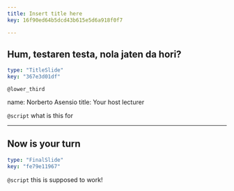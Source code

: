 ```yaml
---
title: Insert title here
key: 16f90ed64b5dcd43b615e5d6a918f0f7

---
```

## Hum, testaren testa, nola jaten da hori?

```yaml
type: "TitleSlide"
key: "367e3d01df"
```

`@lower_third`

name: Norberto Asensio
title: Your host lecturer


`@script`
what is this for


---
## Now is your turn

```yaml
type: "FinalSlide"
key: "fe79e11967"
```

`@script`
this is supposed to work!

